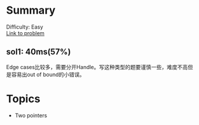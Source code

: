 # Summary
Difficulty: Easy<br/>
[Link to problem](https://leetcode.com/problems/implement-strstr/)<br/>
## sol1: 40ms(57%)
Edge cases比较多，需要分开Handle。写这种类型的题要谨慎一些，难度不高但是容易出out of bound的小错误。
# Topics
- Two pointers